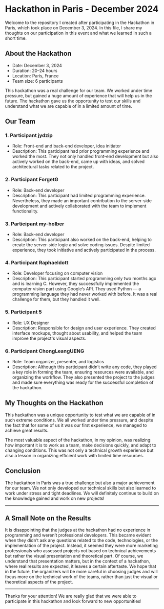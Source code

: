 # Hackathon in Paris - December 2024

Welcome to the repository I created after participating in the Hackathon in Paris, which took place on December 3, 2024. In this file, I share my thoughts on our participation in this event and what we learned in such a short time.

## About the Hackathon

- Date: December 3, 2024  
- Duration: 20–24 hours  
- Location: Paris, France  
- Team size: 6 participants  

This hackathon was a real challenge for our team. We worked under time pressure, but gained a huge amount of experience that will help us in the future. The hackathon gave us the opportunity to test our skills and understand what we are capable of in a limited amount of time.

## Our Team

### 1. Participant jydzip

- Role: Front-end and back-end developer, idea initiator  
- Description: This participant had prior programming experience and worked the most. They not only handled front-end development but also actively worked on the back-end, came up with ideas, and solved architectural tasks related to the project.  

### 2. Participant ForgetG
- Role: Back-end developer  
- Description: This participant had limited programming experience. Nevertheless, they made an important contribution to the server-side development and actively collaborated with the team to implement functionality.

### 3. Participant my-holber
- Role: Back-end developer  
- Description: This participant also worked on the back-end, helping to create the server-side logic and solve coding issues. Despite limited experience, they took initiative and actively participated in the process.

### 4. Participant Raphaeldott
- Role: Developer focusing on computer vision  
- Description: This participant started programming only two months ago and is learning C. However, they successfully implemented the computer vision part using Google’s API. They used Python — a programming language they had never worked with before. It was a real challenge for them, but they handled it well.

### 5. Participant 5  
- Role: UX Designer  
- Description: Responsible for design and user experience. They created interface mockups, thought about usability, and helped the team improve the project's visual aspects.

### 6. Participant ChongLeangUENG
- Role: Team organizer, presenter, and logistics  
- Description: Although this participant didn’t write any code, they played a key role in forming the team, ensuring resources were available, and organizing the workflow. They also presented the project to the judges and made sure everything was ready for the successful completion of the hackathon.

## My Thoughts on the Hackathon

This hackathon was a unique opportunity to test what we are capable of in such extreme conditions. We all worked under time pressure, and despite the fact that for some of us it was our first experience, we managed to achieve great results.

The most valuable aspect of the hackathon, in my opinion, was realizing how important it is to work as a team, make decisions quickly, and adapt to changing conditions. This was not only a technical growth experience but also a lesson in organizing efficient work with limited time resources.

## Conclusion

The hackathon in Paris was a true challenge but also a major achievement for our team. We not only developed our technical skills but also learned to work under stress and tight deadlines. We will definitely continue to build on the knowledge gained and work on new projects!

---

## A Small Note on the Results

It is disappointing that the judges at the hackathon had no experience in programming and weren’t professional developers. This became evident when they didn’t ask any questions related to the code, technologies, or the implementation of the project. Instead, it seemed they were more marketing professionals who assessed projects not based on technical achievements but rather the visual presentation and theoretical part. Of course, we understand that presentation matters, but in the context of a hackathon, where real results are expected, it leaves a certain aftertaste.
We hope that in the future, the organizers will be more careful in choosing judges and will focus more on the technical work of the teams, rather than just the visual or theoretical aspects of the project.

---

Thanks for your attention! We are really glad that we were able to participate in this hackathon and look forward to new opportunities!